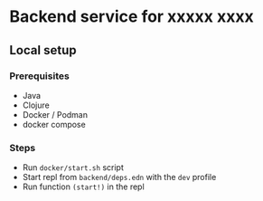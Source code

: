 # Backend service for xxxxx xxxx

## Local setup

### Prerequisites
* Java
* Clojure
* Docker / Podman
* docker compose

### Steps
* Run ```docker/start.sh``` script
* Start repl from ```backend/deps.edn``` with the ```dev``` profile
* Run function ```(start!)``` in the repl

